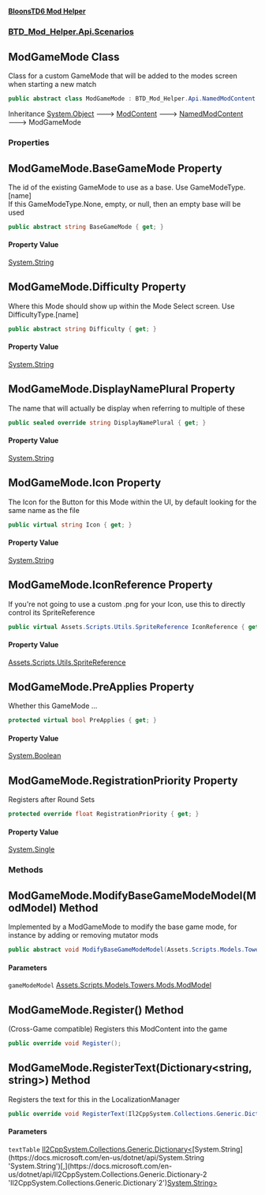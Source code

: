 #### [BloonsTD6 Mod Helper](index.md 'index')
### [BTD_Mod_Helper.Api.Scenarios](index.md#BTD_Mod_Helper.Api.Scenarios 'BTD_Mod_Helper.Api.Scenarios')

## ModGameMode Class

Class for a custom GameMode that will be added to the modes screen when starting a new match

```csharp
public abstract class ModGameMode : BTD_Mod_Helper.Api.NamedModContent
```

Inheritance [System.Object](https://docs.microsoft.com/en-us/dotnet/api/System.Object 'System.Object') &#129106; [ModContent](BTD_Mod_Helper.Api.ModContent.md 'BTD_Mod_Helper.Api.ModContent') &#129106; [NamedModContent](BTD_Mod_Helper.Api.NamedModContent.md 'BTD_Mod_Helper.Api.NamedModContent') &#129106; ModGameMode
### Properties

<a name='BTD_Mod_Helper.Api.Scenarios.ModGameMode.BaseGameMode'></a>

## ModGameMode.BaseGameMode Property

The id of the existing GameMode to use as a base. Use GameModeType.[name]  
If this GameModeType.None, empty, or null, then an empty base will be used

```csharp
public abstract string BaseGameMode { get; }
```

#### Property Value
[System.String](https://docs.microsoft.com/en-us/dotnet/api/System.String 'System.String')

<a name='BTD_Mod_Helper.Api.Scenarios.ModGameMode.Difficulty'></a>

## ModGameMode.Difficulty Property

Where this Mode should show up within the Mode Select screen. Use DifficultyType.[name]

```csharp
public abstract string Difficulty { get; }
```

#### Property Value
[System.String](https://docs.microsoft.com/en-us/dotnet/api/System.String 'System.String')

<a name='BTD_Mod_Helper.Api.Scenarios.ModGameMode.DisplayNamePlural'></a>

## ModGameMode.DisplayNamePlural Property

The name that will actually be display when referring to multiple of these

```csharp
public sealed override string DisplayNamePlural { get; }
```

#### Property Value
[System.String](https://docs.microsoft.com/en-us/dotnet/api/System.String 'System.String')

<a name='BTD_Mod_Helper.Api.Scenarios.ModGameMode.Icon'></a>

## ModGameMode.Icon Property

The Icon for the Button for this Mode within the UI, by default looking for the same name as the file

```csharp
public virtual string Icon { get; }
```

#### Property Value
[System.String](https://docs.microsoft.com/en-us/dotnet/api/System.String 'System.String')

<a name='BTD_Mod_Helper.Api.Scenarios.ModGameMode.IconReference'></a>

## ModGameMode.IconReference Property

If you're not going to use a custom .png for your Icon, use this to directly control its SpriteReference

```csharp
public virtual Assets.Scripts.Utils.SpriteReference IconReference { get; }
```

#### Property Value
[Assets.Scripts.Utils.SpriteReference](https://docs.microsoft.com/en-us/dotnet/api/Assets.Scripts.Utils.SpriteReference 'Assets.Scripts.Utils.SpriteReference')

<a name='BTD_Mod_Helper.Api.Scenarios.ModGameMode.PreApplies'></a>

## ModGameMode.PreApplies Property

Whether this GameMode ...

```csharp
protected virtual bool PreApplies { get; }
```

#### Property Value
[System.Boolean](https://docs.microsoft.com/en-us/dotnet/api/System.Boolean 'System.Boolean')

<a name='BTD_Mod_Helper.Api.Scenarios.ModGameMode.RegistrationPriority'></a>

## ModGameMode.RegistrationPriority Property

Registers after Round Sets

```csharp
protected override float RegistrationPriority { get; }
```

#### Property Value
[System.Single](https://docs.microsoft.com/en-us/dotnet/api/System.Single 'System.Single')
### Methods

<a name='BTD_Mod_Helper.Api.Scenarios.ModGameMode.ModifyBaseGameModeModel(Assets.Scripts.Models.Towers.Mods.ModModel)'></a>

## ModGameMode.ModifyBaseGameModeModel(ModModel) Method

Implemented by a ModGameMode to modify the base game mode, for instance by adding or removing mutator mods

```csharp
public abstract void ModifyBaseGameModeModel(Assets.Scripts.Models.Towers.Mods.ModModel gameModeModel);
```
#### Parameters

<a name='BTD_Mod_Helper.Api.Scenarios.ModGameMode.ModifyBaseGameModeModel(Assets.Scripts.Models.Towers.Mods.ModModel).gameModeModel'></a>

`gameModeModel` [Assets.Scripts.Models.Towers.Mods.ModModel](https://docs.microsoft.com/en-us/dotnet/api/Assets.Scripts.Models.Towers.Mods.ModModel 'Assets.Scripts.Models.Towers.Mods.ModModel')

<a name='BTD_Mod_Helper.Api.Scenarios.ModGameMode.Register()'></a>

## ModGameMode.Register() Method

(Cross-Game compatible) Registers this ModContent into the game

```csharp
public override void Register();
```

<a name='BTD_Mod_Helper.Api.Scenarios.ModGameMode.RegisterText(Il2CppSystem.Collections.Generic.Dictionary_string,string_)'></a>

## ModGameMode.RegisterText(Dictionary<string,string>) Method

Registers the text for this in the LocalizationManager

```csharp
public override void RegisterText(Il2CppSystem.Collections.Generic.Dictionary<string,string> textTable);
```
#### Parameters

<a name='BTD_Mod_Helper.Api.Scenarios.ModGameMode.RegisterText(Il2CppSystem.Collections.Generic.Dictionary_string,string_).textTable'></a>

`textTable` [Il2CppSystem.Collections.Generic.Dictionary&lt;](https://docs.microsoft.com/en-us/dotnet/api/Il2CppSystem.Collections.Generic.Dictionary-2 'Il2CppSystem.Collections.Generic.Dictionary`2')[System.String](https://docs.microsoft.com/en-us/dotnet/api/System.String 'System.String')[,](https://docs.microsoft.com/en-us/dotnet/api/Il2CppSystem.Collections.Generic.Dictionary-2 'Il2CppSystem.Collections.Generic.Dictionary`2')[System.String](https://docs.microsoft.com/en-us/dotnet/api/System.String 'System.String')[&gt;](https://docs.microsoft.com/en-us/dotnet/api/Il2CppSystem.Collections.Generic.Dictionary-2 'Il2CppSystem.Collections.Generic.Dictionary`2')